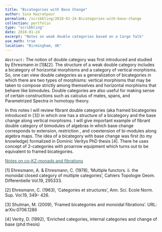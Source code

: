 ```yaml
---
title: "Bicategories with Base Change"
author: Sina Hazratpour
permalink: /scribbling/2018-01-24-Bicategories-with-base-change
collection: portfolio
type: "scribbling"
date: 2018-01-24
excerpt: "Notes on weak double categories based on a Cargo Talk"
use_math: true
location: "Birmingham, UK"
---
```



`Abstract:`
The notion of double category was first introduced and studied by Ehresmann in [1]&[2]. 
The structure of a weak double category includes a bicategory of horizontal morphisms and a category of vertical morphisms. So,
one can view double categories as a generalization of bicategories in which there are two types of morphisms: vertical morphisms that may be taken to compose strictly among themselves and horizontal morphisms that behave like bimodules. Double categories are also useful for making sense of certain constructions such as calculus of mates, spans, and Parametrized Spectra in homotopy theory.

In this notes I will review fibrant double categories (aka framed bicategories introduced
in [3]) in which one has a structure of a bicategory and the base change along
vertical morphisms. I will give important example of fibrant double category of bimodules
of algebras in which base change corresponds to extension, restriction , and coextension of
bi-modules along algebra maps. The idea of a bicategory with base change was first (to my knowledge) formalized in
Dominic Veritys PhD thesis [4]. There he uses concept of 2-categories with
proarrow equipment which turns out to be equivalent to framed bicategories.

<i class="fa fa-file-pdf-o" aria-hidden="true"></i> <a href="/files/CT/bicategories-with-base-change-Cargonotes.pdf" target="_blank"><font color="#336666">Notes on co-KZ-monads and fibrations </font></a>




[1] Ehresmann, A. & Ehresmann, C. (1978), ‘Multiple functors. ii. the monoidal closed category
of multiple categories’, Cahiers Topologie Geom. Differentielle Vol.19, 295333.

[2] Ehresmann, C. (1963), ‘Categories et structures’, Ann. Sci. Ecole Norm. Sup. Vol.19, 349–
426.

[3] Shulman, M. (2009), ‘Framed bicategories and monoidal fibrations’.
URL: arXiv:0706.1286

[4] Verity, D. (1992), ‘Enriched categories, internal categories and change of base (phd thesis)




